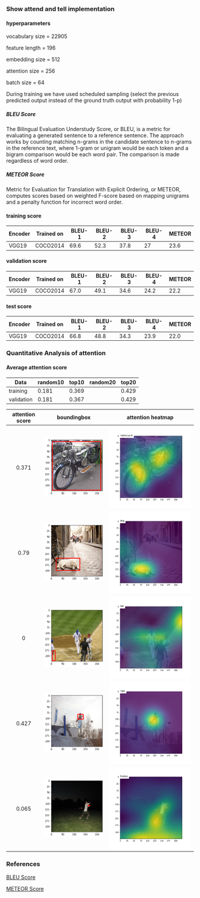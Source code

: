 ### Show attend and tell implementation

#### hyperparameters

vocabulary size = 22905

feature length = 196

embedding size = 512

attention size = 256

batch size = 64

During training  we have used scheduled sampling (select the previous predicted output instead of the ground truth output with probability 1-p)
##### BLEU Score
The Bilingual Evaluation Understudy Score, or BLEU, is a metric for evaluating a generated sentence to a reference sentence. The approach works by counting matching n-grams in the candidate sentence to n-grams in the reference text, where 1-gram or unigram would be each token and a bigram comparison would be each word pair. The comparison is made regardless of word order.
##### METEOR Score
Metric for Evaluation for Translation with Explicit Ordering, or METEOR, computes scores based on weighted F-score based on mapping unigrams and a penalty function for incorrect word order.

#### training score
| Encoder |Trained on | BLEU-1 | BLEU-2 | BLEU-3 | BLEU-4 | METEOR |
| ------- | --------  | ---- | ----- | ----- | ----- |  ----   |
| VGG19   |  COCO2014 | 69.6 | 52.3  |  37.8 | 27    | 23.6    |

#### validation score
| Encoder |Trained on | BLEU-1 | BLEU-2 | BLEU-3 | BLEU-4 | METEOR |
| ------- | --------  | ---- | ----- | ----- | ----- |  ----   |
| VGG19   |  COCO2014 | 67.0 | 49.1  |  34.6 | 24.2  | 22.2    |

#### test score
| Encoder |Trained on | BLEU-1 | BLEU-2 | BLEU-3 | BLEU-4 | METEOR |
| ------- | --------  | ---- | ----- | ----- | ----- |  ----   |
| VGG19   |  COCO2014 | 66.8 | 48.8  |  34.3 | 23.9  | 22.0    |

### Quantitative Analysis of attention

#### Average attention score 
| Data  |  random10  | top10  |   random20 | top20 |
|  ---  | ---------- | ------ | ---------- | ----- |
| training |  0.181   |    0.369 |     |   0.429 |
| validation | 0.181 |  0.367 |            | 0.429 |
 
 |attention score | boundingbox  |  attention heatmap |
:-------------------------:|:-------------------------:|:-------------------------:
|0.371 | ![](./images/motorcycle_bbox.png) |   ![](./images/motorcycle_1.png)|
|0.79 | ![](./images/dog_bbox.png) |   ![](./images/dog_1.png)|
|0 | ![](./images/baseball_bat_bbox.png) |   ![](./images/bat_1.png)|
|0.427 | ![](./images/man_bbox.png) |   ![](./images/man_snowboard_1.png) |
|0.065 | ![](./images/frisbee_bbox.png) |  ![](./images/frisbee_1.png)  |




### References
[BLEU Score](https://machinelearningmastery.com/calculate-bleu-score-for-text-python/#:~:text=The%20Bilingual%20Evaluation%20Understudy%20Score,in%20a%20score%20of%200.0.)

[METEOR Score](https://medium.com/explorations-in-language-and-learning/metrics-for-nlg-evaluation-c89b6a781054)
